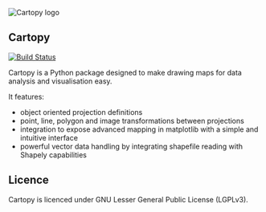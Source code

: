![Cartopy logo](http://scitools.org.uk/cartopy/docs/latest/_static/cartopy.png)

Cartopy
-------
[![Build Status](https://api.travis-ci.org/repositories/SciTools/cartopy.svg?branch=master)](http://travis-ci.org/SciTools/cartopy/branches)

Cartopy is a Python package designed to make drawing maps for data analysis and visualisation easy.

It features:

 * object oriented projection definitions
 * point, line, polygon and image transformations between projections
 * integration to expose advanced mapping in matplotlib with a simple and intuitive interface
 * powerful vector data handling by integrating shapefile reading with Shapely capabilities 

Licence
-------
Cartopy is licenced under GNU Lesser General Public License (LGPLv3).
